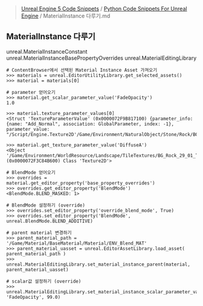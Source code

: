 > [Unreal Engine 5 Code Snippets](../README.md) / [Python Code Snippets For Unreal Engine](README.md) / MaterialInstance 다루기.md
## MaterialInstance 다루기
unreal.MaterialInstanceConstant
unreal.MaterialInstanceBasePropertyOverrides
unreal.MaterialEditingLibrary

```
# ContentBrowser에서 선택된 Material Instance Asset 가져오기
>>> materials = unreal.EditorUtilityLibrary.get_selected_assets()
>>> material = materials[0]
 
# parameter 얻어오기
>>> material.get_scalar_parameter_value('FadeOpacity')
1.0
 
>>> material.texture_parameter_values[0]
<Struct 'TextureParameterValue' (0x0000072F9B817100) {parameter_info: {name: "Add_Normal", association: GlobalParameter, index: -1}, parameter_value: "/Script/Engine.Texture2D'/Game/Environment/NaturalObject/Stone/Rock/BG_Rock_30_02_N.BG_Rock_30_02_N'"}>
 
>>> material.get_texture_parameter_value('DiffuseA')
<Object '/Game/Environment/WorldResource/Landscape/TileTextures/BG_Rock_29_01_Tile_BH.BG_Rock_29_01_Tile_BH' (0x0000072F3C84B600) Class 'Texture2D'>
 
# BlendMode 얻어오기
>>> overrides = material.get_editor_property('base_property_overrides')
>>> overrides.get_editor_property('BlendMode')
<BlendMode.BLEND_MASKED: 1>
 
# BlendMode 설정하기 (override)
>>> overrides.set_editor_property('override_blend_mode', True)
>>> overrides.set_editor_property('BlendMode', unreal.BlendMode.BLEND_ADDITIVE)
 
# parent material 변경하기
>>> parent_material_path = '/Game/Material/BaseMaterial/Material/ENV_Blend_MAT'
>>> parent_material_uasset = unreal.EditorAssetLibrary.load_asset( parent_material_path )
>>> unreal.MaterialEditingLibrary.set_material_instance_parent(material, parent_material_uasset)
 
# scalar값 설정하기 (override)
>>> unreal.MaterialEditingLibrary.set_material_instance_scalar_parameter_value(material, 'FadeOpacity', 99.0)
```